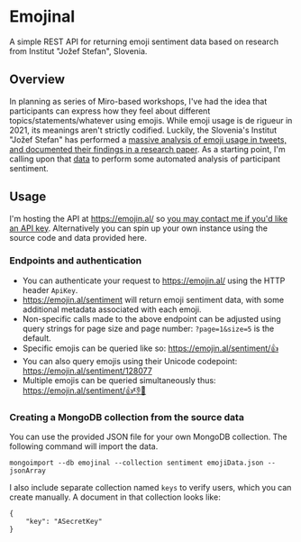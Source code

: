 # Emojinal

A simple REST API for returning emoji sentiment data based on research from Institut "Jožef Stefan", Slovenia.

## Overview

In planning as series of Miro-based workshops, I've had the idea that participants can express how they feel about different topics/statements/whatever using emojis. While emoji usage is de rigueur in 2021, its meanings aren't strictly codified. Luckily, the Slovenia's Institut "Jožef Stefan" has performed a [massive analysis of emoji usage in tweets, and documented their findings in a research paper](https://journals.plos.org/plosone/article?id=10.1371/journal.pone.0144296). As a starting point, I'm calling upon that [data](http://kt.ijs.si/data/Emoji_sentiment_ranking/index.html) to perform some automated analysis of participant sentiment.

## Usage

I'm hosting the API at https://emojin.al/ so [you may contact me if you'd like an API key](mailto:hello@jamesmedd.co.uk). Alternatively you can spin up your own instance using the source code and data provided here.

### Endpoints and authentication

* You can authenticate your request to https://emojin.al/ using the HTTP header `ApiKey`.
* https://emojin.al/sentiment will return emoji sentiment data, with some additional metadata associated with each emoji.
* Non-specific calls made to the above endpoint can be adjusted using query strings for page size and page number: `?page=1&size=5` is the default.
* Specific emojis can be queried like so: https://emojin.al/sentiment/👍
* You can also query emojis using their Unicode codepoint: https://emojin.al/sentiment/128077
* Multiple emojis can be queried simultaneously thus: https://emojin.al/sentiment/👍👎🤌

### Creating a MongoDB collection from the source data

You can use the provided JSON file for your own MongoDB collection. The following command will import the data.

`mongoimport --db emojinal --collection sentiment emojiData.json --jsonArray`

I also include separate collection named `keys` to verify users, which you can create manually. A document in that collection looks like:
```
{
    "key": "ASecretKey"
}
```